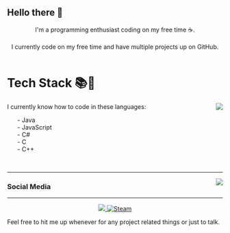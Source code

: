 ## Hello there 👋

<p align=center>
I'm a programming enthusiast coding on my free time ☕.
<br />
<br />
I currently code on my free time and have multiple projects up on GitHub.
<br />
<br />
<h1 align=left>Tech Stack 📚🌠</h1>
<p align=center>
<img align=right src="https://lanyard-profile-readme.vercel.app/api/877572974025244733?bg=00000000" />
<p align=left>
I currently know how to code in these languages:
<ul>
- Java
<br />
- JavaScript
<br />
- C#
<br />
- C
<br />
- C++
<br />
</ul>
</p>
<br />
</p>

<!-- [![My GitHub stats](https://github-readme-stats.vercel.app/api/top-langs/?username=Champi5169&theme=dark&show_icons=true&layout=compact)](https://github.com/Champi5169)
-->
<hr />
<img align=right src="https://github-readme-stats.vercel.app/api?username=Champi5169&theme=dark&show_icons=true&bg_color=00000000&title_color=00CCAA&text_color=dddddd" />

### Social Media

<hr />
<p align=center>
<a target="_blank" href="Champi#7704">
    <img src="https://img.shields.io/badge/Discord-7289DA?style=for-the-badge&logo=discord&logoColor=white" />        
</a>
<a target="_blank" href="https://steamcommunity.com/profiles/76561198393233756/">
  <img alt="Steam" src="https://img.shields.io/badge/Steam-000000?style=for-the-badge&logo=steam&logoColor=white">
</a>
</p>

Feel free to hit me up whenever for any project related things or just to talk.
